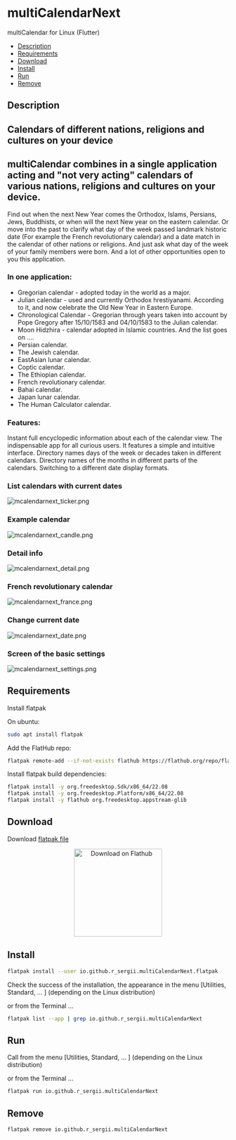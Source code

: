 # multiCalendarNext
multiCalendar for Linux (Flutter)

- [Description](#description)
- [Requirements](#requirements)
- [Download](#download)
- [Install](#install)
- [Run](#run)
- [Remove](#remove)

## Description
## Calendars of different nations, religions and cultures on your device

## multiCalendar combines in a single application acting and "not very acting" calendars of various nations, religions and cultures on your device.

Find out when the next New Year comes the Orthodox, Islams, Persians, Jews, Buddhists, or when will the next New year on the eastern calendar.
Or move into the past to clarify what day of the week passed landmark historic date
(For example the French revolutionary calendar) and a date match in the calendar of other nations or religions.
And just ask what day of the week of your family members were born.
And a lot of other opportunities open to you this application.

### In one application:

  - Gregorian calendar - adopted today in the world as a major.
  - Julian calendar - used and currently Orthodox hrestiyanami. According to it, and now celebrate the Old New Year in Eastern Europe.
  - Chronological Calendar - Gregorian through years taken into account by Pope Gregory after 15/10/1583 and 04/10/1583 to the Julian calendar.
  - Moon Hidzhira - calendar adopted in Islamic countries.
  And the list goes on ....
  - Persian calendar.
  - The Jewish calendar.
  - EastAsian lunar calendar.
  - Coptic calendar.
  - The Ethiopian calendar.
  - French revolutionary calendar.
  - Bahai calendar.
  - Japan lunar calendar.
  - The Human Calculator calendar.

### Features:

Instant full encyclopedic information about each of the calendar view.
The indispensable app for all curious users.
It features a simple and intuitive interface.
Directory names days of the week or decades taken in different calendars.
Directory names of the months in different parts of the calendars.
Switching to a different date display formats.

### List calendars with current dates
![mcalendarnext_ticker.png](/screenshots/mcalendarnext_main.png)

### Example calendar
![mcalendarnext_candle.png](/screenshots/mcalendarnext_china.png)

### Detail info
![mcalendarnext_detail.png](/screenshots/mcalendarnext_detail.png)

### French revolutionary calendar
![mcalendarnext_france.png](/screenshots/mcalendarnext_france.png)

### Change current date
![mcalendarnext_date.png](/screenshots/mcalendarnext_date.png)

### Screen of the basic settings
![mcalendarnext_settings.png](/screenshots/mcalendarnext_settings.png)

## Requirements

Install flatpak

On ubuntu:

```bash
sudo apt install flatpak
```

Add the FlatHub repo:

```bash
flatpak remote-add --if-not-exists flathub https://flathub.org/repo/flathub.flatpakrepo
```

Install flatpak build dependencies:

```bash
flatpak install -y org.freedesktop.Sdk/x86_64/22.08
flatpak install -y org.freedesktop.Platform/x86_64/22.08
flatpak install -y flathub org.freedesktop.appstream-glib
```

## Download

Download [flatpak file](https://github.com/r-sergii/r-sergii.github.io/releases/download/0.0.1/io.github.r_sergii.multiCalendarNext.flatpak)

<p align="center">
<a href="https://github.com/r-sergii/r-sergii.github.io/releases/download/0.0.1/io.github.r_sergii.multiCalendarNext.flatpak">
    <img width="200" src="https://flathub.org/assets/badges/flathub-badge-en.png" alt="Download on Flathub ">
</a>
</p>

## Install

```bash
flatpak install --user io.github.r_sergii.multiCalendarNext.flatpak
```

Check the success of the installation, the appearance in the menu [Utilities, Standard, ... ] (depending on the Linux distribution) 

or from the Terminal ...

```bash
flatpak list --app | grep io.github.r_sergii.multiCalendarNext
```

## Run

Call from the menu [Utilities, Standard, ... ] (depending on the Linux distribution) 

or from the Terminal ...

```bash
flatpak run io.github.r_sergii.multiCalendarNext
```

## Remove

```bash
flatpak remove io.github.r_sergii.multiCalendarNext
```
